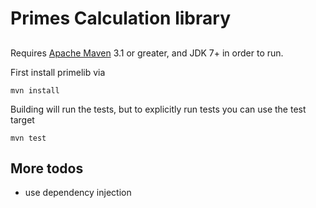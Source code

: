 # Primes Calculation library


## 

Requires [Apache Maven](http://maven.apache.org) 3.1 or greater, and JDK 7+ in order to run.

First install primelib via 

    mvn install

Building will run the tests, but to explicitly run tests you can use the test target

    mvn test

## More todos
 
* use dependency injection